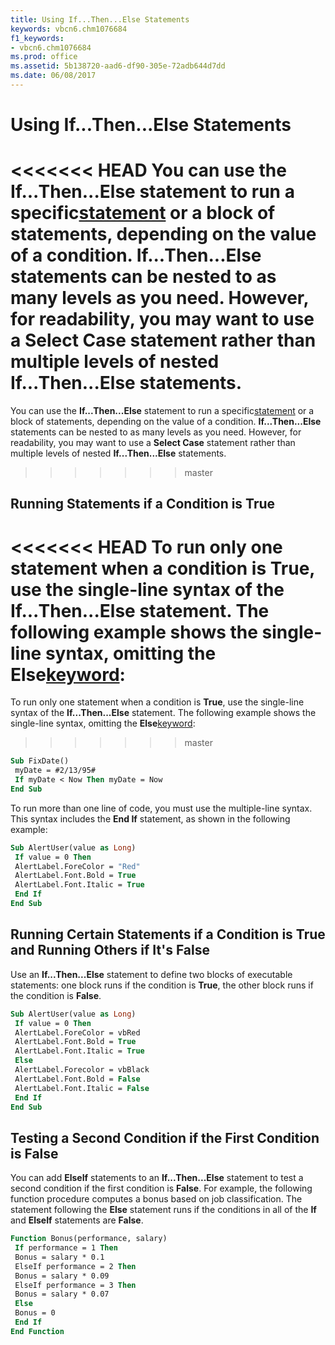 ```yaml
---
title: Using If...Then...Else Statements
keywords: vbcn6.chm1076684
f1_keywords:
- vbcn6.chm1076684
ms.prod: office
ms.assetid: 5b138720-aad6-df90-305e-72adb644d7dd
ms.date: 06/08/2017
---
```



# Using If...Then...Else Statements

<<<<<<< HEAD
You can use the  **If...Then...Else** statement to run a specific[statement](../../Glossary/vbe-glossary.md) or a block of statements, depending on the value of a condition. **If...Then...Else** statements can be nested to as many levels as you need. However, for readability, you may want to use a **Select Case** statement rather than multiple levels of nested **If...Then...Else** statements.
=======
You can use the  **If...Then...Else** statement to run a specific[statement](../../Glossary/vbe-glossary.md#statement) or a block of statements, depending on the value of a condition. **If...Then...Else** statements can be nested to as many levels as you need. However, for readability, you may want to use a **Select Case** statement rather than multiple levels of nested **If...Then...Else** statements.
>>>>>>> master


## Running Statements if a Condition is True

<<<<<<< HEAD
To run only one statement when a condition is  **True**, use the single-line syntax of the **If...Then...Else** statement. The following example shows the single-line syntax, omitting the **Else**[keyword](../../Glossary/vbe-glossary.md):
=======
To run only one statement when a condition is  **True**, use the single-line syntax of the **If...Then...Else** statement. The following example shows the single-line syntax, omitting the **Else**[keyword](../../Glossary/vbe-glossary.md#keyword):
>>>>>>> master


```vb
Sub FixDate() 
 myDate = #2/13/95# 
 If myDate < Now Then myDate = Now 
End Sub
```

To run more than one line of code, you must use the multiple-line syntax. This syntax includes the  **End If** statement, as shown in the following example:




```vb
Sub AlertUser(value as Long) 
 If value = 0 Then 
 AlertLabel.ForeColor = "Red" 
 AlertLabel.Font.Bold = True 
 AlertLabel.Font.Italic = True 
 End If 
End Sub
```


## Running Certain Statements if a Condition is True and Running Others if It's False

Use an  **If...Then...Else** statement to define two blocks of executable statements: one block runs if the condition is **True**, the other block runs if the condition is **False**.


```vb
Sub AlertUser(value as Long) 
 If value = 0 Then 
 AlertLabel.ForeColor = vbRed 
 AlertLabel.Font.Bold = True 
 AlertLabel.Font.Italic = True 
 Else 
 AlertLabel.Forecolor = vbBlack 
 AlertLabel.Font.Bold = False 
 AlertLabel.Font.Italic = False 
 End If 
End Sub
```


## Testing a Second Condition if the First Condition is False

You can add  **ElseIf** statements to an **If...Then...Else** statement to test a second condition if the first condition is **False**. For example, the following function procedure computes a bonus based on job classification. The statement following the **Else** statement runs if the conditions in all of the **If** and **ElseIf** statements are **False**.


```vb
Function Bonus(performance, salary) 
 If performance = 1 Then 
 Bonus = salary * 0.1 
 ElseIf performance = 2 Then 
 Bonus = salary * 0.09 
 ElseIf performance = 3 Then 
 Bonus = salary * 0.07 
 Else 
 Bonus = 0 
 End If 
End Function
```


